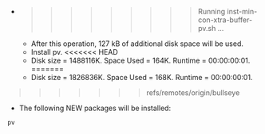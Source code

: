 * >>>>>>>>> Running inst-min-con-xtra-buffer-pv.sh ...
  * After this operation, 127 kB of additional disk space will be used.
  * Install pv.
<<<<<<< HEAD
  * Disk size = 1488116K. Space Used = 164K. Runtime = 00:00:00:01.
=======
  * Disk size = 1826836K. Space Used = 168K. Runtime = 00:00:00:01.
>>>>>>> refs/remotes/origin/bullseye
  * The following NEW packages will be installed:
  ```bash
pv
  ```
